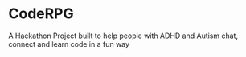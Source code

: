 # CodeRPG
A Hackathon Project built to help people with ADHD and Autism chat, connect and learn code in a fun way
